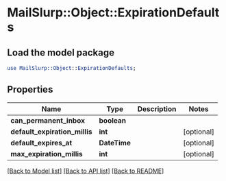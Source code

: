 # MailSlurp::Object::ExpirationDefaults

## Load the model package
```perl
use MailSlurp::Object::ExpirationDefaults;
```

## Properties
Name | Type | Description | Notes
------------ | ------------- | ------------- | -------------
**can_permanent_inbox** | **boolean** |  | 
**default_expiration_millis** | **int** |  | [optional] 
**default_expires_at** | **DateTime** |  | [optional] 
**max_expiration_millis** | **int** |  | [optional] 

[[Back to Model list]](../README#documentation-for-models) [[Back to API list]](../README#documentation-for-api-endpoints) [[Back to README]](../README)


